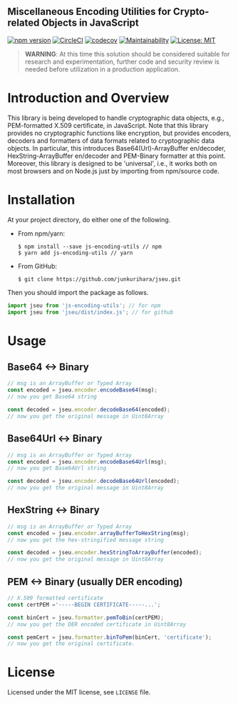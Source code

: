 Miscellaneous Encoding Utilities for Crypto-related Objects in JavaScript
--
[![npm version](https://badge.fury.io/js/js-encoding-utils.svg)](https://badge.fury.io/js/js-encoding-utils)
[![CircleCI](https://circleci.com/gh/junkurihara/jseu.svg?style=svg)](https://circleci.com/gh/junkurihara/jseu)
[![codecov](https://codecov.io/gh/junkurihara/jseu/branch/develop/graph/badge.svg)](https://codecov.io/gh/junkurihara/jseu)
[![Maintainability](https://api.codeclimate.com/v1/badges/771abd93ae5d986f1e0a/maintainability)](https://codeclimate.com/github/junkurihara/jseu/maintainability)
[![License: MIT](https://img.shields.io/badge/License-MIT-yellow.svg)](https://opensource.org/licenses/MIT)


> **WARNING**: At this time this solution should be considered suitable for research and experimentation, further code and security review is needed before utilization in a production application.

# Introduction and Overview
This library is being developed to handle cryptographic data objects, e.g., PEM-formatted X.509 certificate, in JavaScript. Note that this library provides no cryptographic functions like encryption, but provides encoders, decoders and formatters of data formats related to cryptographic data objects. In particular, this introduces Base64(Url)-ArrayBuffer en/decoder, HexString-ArrayBuffer en/decoder and PEM-Binary formatter at this point. Moreover, this library is designed to be 'universal', i.e., it works both on most browsers and on Node.js just by importing from npm/source code.


# Installation
At your project directory, do either one of the following.

- From npm/yarn:

  ```shell
  $ npm install --save js-encoding-utils // npm
  $ yarn add js-encoding-utils // yarn
  ```

- From GitHub:
  ```shell
  $ git clone https://github.com/junkurihara/jseu.git
  ```

Then you should import the package as follows.
```javascript
import jseu from 'js-encoding-utils'; // for npm
import jseu from 'jseu/dist/index.js'; // for github
```

# Usage
## Base64 <-> Binary
```javascript
// msg is an ArrayBuffer or Typed Array
const encoded = jseu.encoder.encodeBase64(msg);
// now you get Base64 string

const decoded = jseu.encoder.decodeBase64(encoded);
// now you get the original message in Uint8Array
```

## Base64Url <-> Binary
```javascript
// msg is an ArrayBuffer or Typed Array
const encoded = jseu.encoder.encodeBase64Url(msg);
// now you get Base64Url string

const decoded = jseu.encoder.decodeBase64Url(encoded);
// now you get the original message in Uint8Array
```

## HexString <-> Binary
```javascript
// msg is an ArrayBuffer or Typed Array
const encoded = jseu.encoder.arrayBufferToHexString(msg);
// now you get the hex-stringified message string

const decoded = jseu.encoder.hexStringToArrayBuffer(encoded);
// now you get the original message in Uint8Array
```

## PEM <-> Binary (usually DER encoding)
```javascript
// X.509 formatted certificate
const certPEM ='-----BEGIN CERTIFICATE-----...';

const binCert = jseu.formatter.pemToBin(certPEM);
// now you get the DER encoded certificate in Uint8Array

const pemCert = jseu.formatter.binToPem(binCert, 'certificate');
// now you get the original certificate.
```

# License
Licensed under the MIT license, see `LICENSE` file.
